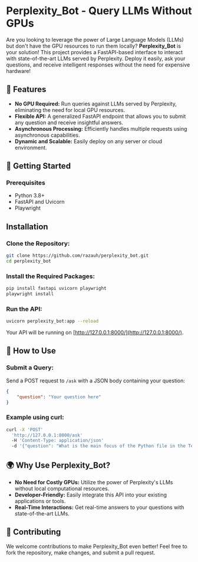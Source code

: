
# Perplexity_Bot - Query LLMs Without GPUs

Are you looking to leverage the power of Large Language Models (LLMs) but don't have the GPU resources to run them locally? **Perplexity_Bot** is your solution! This project provides a FastAPI-based interface to interact with state-of-the-art LLMs served by Perplexity. Deploy it easily, ask your questions, and receive intelligent responses without the need for expensive hardware!

## 📌 Features
- **No GPU Required:** Run queries against LLMs served by Perplexity, eliminating the need for local GPU resources.
- **Flexible API:** A generalized FastAPI endpoint that allows you to submit any question and receive insightful answers.
- **Asynchronous Processing:** Efficiently handles multiple requests using asynchronous capabilities.
- **Dynamic and Scalable:** Easily deploy on any server or cloud environment.

## 🚀 Getting Started

### Prerequisites
- Python 3.8+
- FastAPI and Uvicorn
- Playwright

## Installation

### Clone the Repository:
```bash
git clone https://github.com/razauh/perplexity_bot.git
cd perplexity_bot
```

### Install the Required Packages:
```bash
pip install fastapi uvicorn playwright
playwright install
```

### Run the API:
```bash
uvicorn perplexity_bot:app --reload
```
Your API will be running on [http://127.0.0.1:8000/](http://127.0.0.1:8000/).

## 📝 How to Use

### Submit a Query: 
Send a POST request to `/ask` with a JSON body containing your question:

```json
{
    "question": "Your question here"
}
```

### Example using curl:
```bash
curl -X 'POST' 
  'http://127.0.0.1:8000/ask' 
  -H 'Content-Type: application/json' 
  -d '{"question": "What is the main focus of the Python file in the TensorFlow issue?"}'
```

## 🌍 Why Use Perplexity_Bot?

- **No Need for Costly GPUs:** Utilize the power of Perplexity's LLMs without local computational resources.
- **Developer-Friendly:** Easily integrate this API into your existing applications or tools.
- **Real-Time Interactions:** Get real-time answers to your questions with state-of-the-art LLMs.

## 🙌 Contributing

We welcome contributions to make Perplexity_Bot even better! Feel free to fork the repository, make changes, and submit a pull request.
